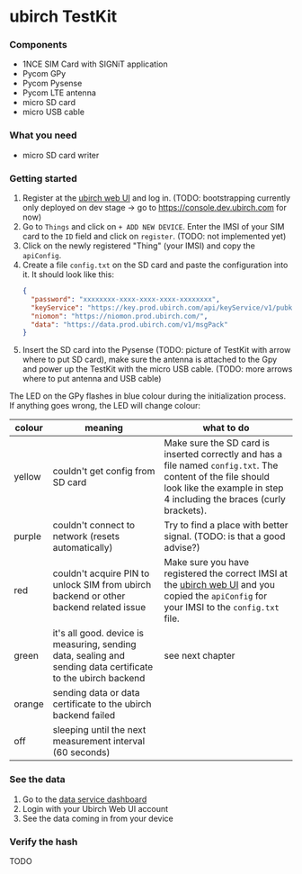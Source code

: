 # ubirch TestKit

### Components
- 1NCE SIM Card with SIGNiT application
- Pycom GPy
- Pycom Pysense
- Pycom LTE antenna
- micro SD card
- micro USB cable

### What you need
- micro SD card writer

### Getting started
1. Register at the [ubirch web UI](https://console.prod.ubirch.com) and log in.
 (TODO: bootstrapping currently only deployed on dev stage -> go to https://console.dev.ubirch.com  for now)
1. Go to `Things` and click on `+ ADD NEW DEVICE`. Enter the IMSI of your SIM card to the `ID` field
 and click on `register`. (TODO: not implemented yet)
1. Click on the newly registered "Thing" (your IMSI) and copy the `apiConfig`.
1. Create a file `config.txt` on the SD card and paste the configuration into it. It should look like this:
    ```json
    {
      "password": "xxxxxxxx-xxxx-xxxx-xxxx-xxxxxxxx",
      "keyService": "https://key.prod.ubirch.com/api/keyService/v1/pubkey/mpack",
      "niomon": "https://niomon.prod.ubirch.com/",
      "data": "https://data.prod.ubirch.com/v1/msgPack"
    }
    ```
1. Insert the SD card into the Pysense (TODO: picture of TestKit with arrow where to put SD card),
 make sure the antenna is attached to the Gpy and power up the TestKit with the micro USB cable.
  (TODO: more arrows where to put antenna and USB cable)
 
The LED on the GPy flashes in blue colour during the initialization process.
 If anything goes wrong, the LED will change colour:

| colour | meaning | what to do |
|--------|---------|------------|
| yellow | couldn't get config from SD card | Make sure the SD card is inserted correctly and has a file named `config.txt`. The content of the file should look like the example in step 4 including the braces (curly brackets).
| purple | couldn't connect to network (resets automatically) | Try to find a place with better signal. (TODO: is that a good advise?)
| red | couldn't acquire PIN to unlock SIM from ubirch backend or other backend related issue | Make sure you have registered the correct IMSI at the [ubirch web UI](https://console.prod.ubirch.com) and you copied the `apiConfig` for your IMSI to the `config.txt` file.
| green | it's all good. device is measuring, sending data, sealing and sending data certificate to the ubirch backend| see next chapter |
| orange | sending data or data certificate to the ubirch backend failed |  |
| off | sleeping until the next measurement interval (60 seconds) | 

### See the data
1. Go to the [data service dashboard](https://dashboard.prod.ubirch.com/d/qfa7xZhWz/simple-data-service)
1. Login with your Ubirch Web UI account
1. See the data coming in from your device

### Verify the hash
TODO
